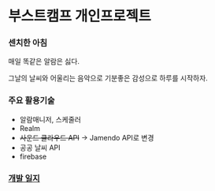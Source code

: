 # 부스트캠프 개인프로젝트

### 센치한 아침

매일 똑같은 알람은 싫다.

그날의 날씨와 어울리는 음악으로 기분좋은 감성으로 하루를 시작하자.

### 주요 활용기술

* 알람매니저, 스케줄러
* Realm
* ~~사운드 클라우드 API~~ -> Jamendo API로 변경
* 공공 날씨 API
* firebase

### [개발 일지](./daily_project_contents/dailyprojectworking.md) 

